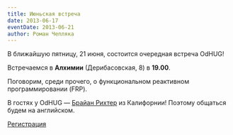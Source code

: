 ```yaml
---
title: Июньская встреча
date: 2013-06-17
eventDate: 2013-06-21
author: Роман Чепляка
---
```


В ближайшую пятницу, 21 июня, состоится очередная встреча OdHUG!

Встречаемся в **Алхимии** (Дерибасовская, 8) в **19.00**.

Поговорим, среди прочего, о функциональном реактивном программировании (FRP).

В гостях у OdHUG — [Брайан Рихтер][chreekat] из Калифорнии! Поэтому общаться будем на
английском.

[Регистрация](https://docs.google.com/forms/d/1CREiycl795QMmsj1FU5tSn1SQuI3o1Tzme1zn6lbX9I/viewform)

[chreekat]: http://www.chreekat.net/
